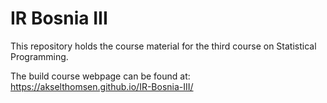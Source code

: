 # IR Bosnia III

This repository holds the course material for the third course on Statistical Programming.

The build course webpage can be found at: https://akselthomsen.github.io/IR-Bosnia-III/